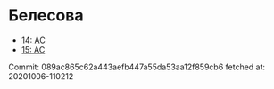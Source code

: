 # Белесова
- [14: AC](14.md)
- [15: AC](15.md)

Commit: 089ac865c62a443aefb447a55da53aa12f859cb6
 fetched at: 20201006-110212

